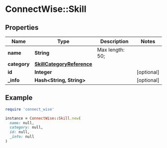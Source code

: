# ConnectWise::Skill

## Properties

| Name | Type | Description | Notes |
| ---- | ---- | ----------- | ----- |
| **name** | **String** |  Max length: 50; |  |
| **category** | [**SkillCategoryReference**](SkillCategoryReference.md) |  |  |
| **id** | **Integer** |  | [optional] |
| **_info** | **Hash&lt;String, String&gt;** |  | [optional] |

## Example

```ruby
require 'connect_wise'

instance = ConnectWise::Skill.new(
  name: null,
  category: null,
  id: null,
  _info: null
)
```


